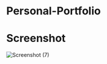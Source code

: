 # Personal-Portfolio
# Screenshot
![Screenshot (7)](https://user-images.githubusercontent.com/103827351/228909638-7c32a7c7-c21d-4919-a6e1-29e422b5d5bb.png)
